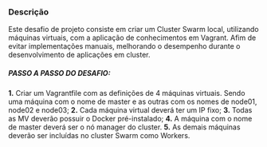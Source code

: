 ### Descrição
Este desafio de projeto consiste em criar um Cluster Swarm local, utilizando máquinas virtuais, com a aplicação de conhecimentos em Vagrant. Afim de evitar implementações manuais, melhorando o desempenho durante o desenvolvimento de aplicações em cluster.

##### PASSO A PASSO DO DESAFIO:

**1.** Criar um Vagrantfile com as definições de 4 máquinas virtuais. Sendo uma máquina com o nome de master e as outras com os nomes de node01, node02 e node03;
**2.** Cada máquina virtual deverá ter um IP fixo;
**3.** Todas as MV deverão possuir o Docker pré-instalado;
**4.** A máquina com o nome de master deverá ser o nó manager do cluster.
**5.** As demais máquinas deverão ser incluídas no cluster Swarm como Workers.
